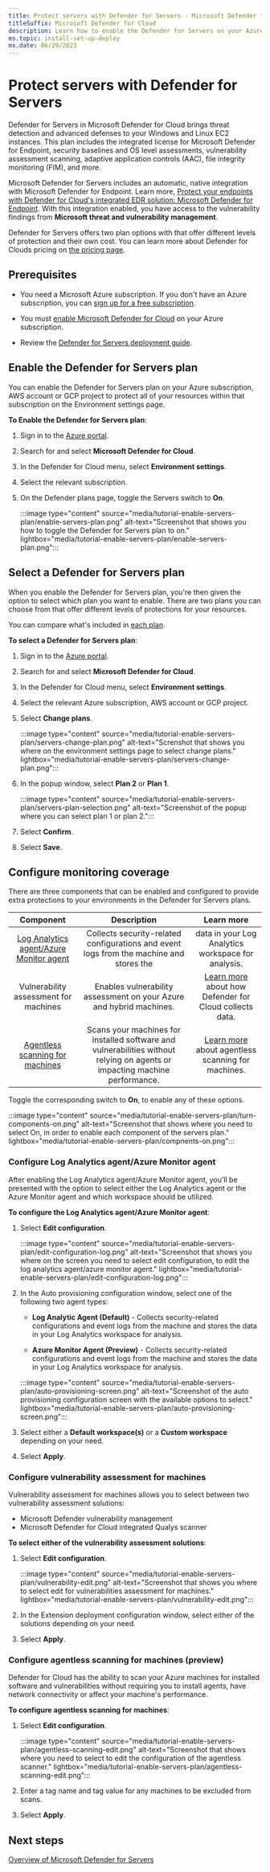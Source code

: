 ```yaml
---
title: Protect servers with Defender for Servers - Microsoft Defender for Cloud
titleSuffix: Microsoft Defender for Cloud
description: Learn how to enable the Defender for Servers on your Azure subscription for Microsoft Defender for Cloud.
ms.topic: install-set-up-deploy
ms.date: 06/29/2023
---
```


# Protect servers with Defender for Servers

Defender for Servers in Microsoft Defender for Cloud brings threat detection and advanced defenses to your Windows and Linux EC2 instances. This plan includes the integrated license for Microsoft Defender for Endpoint, security baselines and OS level assessments, vulnerability assessment scanning, adaptive application controls (AAC), file integrity monitoring (FIM), and more.

Microsoft Defender for Servers includes an automatic, native integration with Microsoft Defender for Endpoint. Learn more, [Protect your endpoints with Defender for Cloud's integrated EDR solution: Microsoft Defender for Endpoint](integration-defender-for-endpoint.md). With this integration enabled, you have access to the vulnerability findings from **Microsoft threat and vulnerability management**.

Defender for Servers offers two plan options with that offer different levels of protection and their own cost. You can learn more about Defender for Clouds pricing on [the pricing page](https://azure.microsoft.com/pricing/details/defender-for-cloud/). 

## Prerequisites

- You need a Microsoft Azure subscription. If you don't have an Azure subscription, you can [sign up for a free subscription](https://azure.microsoft.com/pricing/free-trial/).

- You must [enable Microsoft Defender for Cloud](get-started.md#enable-defender-for-cloud-on-your-azure-subscription) on your Azure subscription.

- Review the [Defender for Servers deployment guide](plan-defender-for-servers.md).

## Enable the Defender for Servers plan

You can enable the Defender for Servers plan on your Azure subscription, AWS account or GCP project to protect all of your resources within that subscription on the Environment settings page.

**To Enable the Defender for Servers plan**:

1. Sign in to the [Azure portal](https://portal.azure.com).

1. Search for and select **Microsoft Defender for Cloud**.

1. In the Defender for Cloud menu, select **Environment settings**.

1. Select the relevant subscription.

1. On the Defender plans page, toggle the Servers switch to **On**.

    :::image type="content" source="media/tutorial-enable-servers-plan/enable-servers-plan.png" alt-text="Screenshot that shows you how to toggle the Defender for Servers plan to on." lightbox="media/tutorial-enable-servers-plan/enable-servers-plan.png":::

## Select a Defender for Servers plan

When you enable the Defender for Servers plan, you're then given the option to select which plan you want to enable. There are two plans you can choose from that offer different levels of protections for your resources. 

You can compare what's included in [each plan](plan-defender-for-servers-select-plan.md#plan-features).

**To select a Defender for Servers plan**:

1. Sign in to the [Azure portal](https://portal.azure.com).

1. Search for and select **Microsoft Defender for Cloud**.

1. In the Defender for Cloud menu, select **Environment settings**.

1. Select the relevant Azure subscription, AWS account or GCP project.

1. Select **Change plans**.

    :::image type="content" source="media/tutorial-enable-servers-plan/servers-change-plan.png" alt-text="Screnshot that shows you where on the environment settings page to select change plans." lightbox="media/tutorial-enable-servers-plan/servers-change-plan.png":::

1. In the popup window, select **Plan 2** or **Plan 1**.

    :::image type="content" source="media/tutorial-enable-servers-plan/servers-plan-selection.png" alt-text="Screenshot of the popup where you can select plan 1 or plan 2.":::

1. Select **Confirm**.

1. Select **Save**.

## Configure monitoring coverage

There are three components that can be enabled and configured to provide extra protections to your environments in the Defender for Servers plans.

| Component | Description | Learn more |
|:--:|:--:|:--:|
| [Log Analytics agent/Azure Monitor agent](plan-defender-for-servers-agents.md) | Collects security-related configurations and event logs from the machine and stores the |data in your Log Analytics workspace for analysis. | [Learn more](../azure-monitor/agents/log-analytics-agent.md) about the Log Analytics agent. |
| Vulnerability assessment for machines | Enables vulnerability assessment on your Azure and hybrid machines. | [Learn more](monitoring-components.md) about how Defender for Cloud collects data. |
| [Agentless scanning for machines](concept-agentless-data-collection.md) | Scans your machines for installed software and vulnerabilities without relying on agents or impacting machine performance. | [Learn more](concept-agentless-data-collection.md) about agentless scanning for machines. |

Toggle the corresponding switch to **On**, to enable any of these options.

:::image type="content" source="media/tutorial-enable-servers-plan/turn-components-on.png" alt-text="Screenshot that shows where you need to select On, in order to enable each component of the servers plan." lightbox="media/tutorial-enable-servers-plan/compnents-on.png":::

### Configure Log Analytics agent/Azure Monitor agent

After enabling the Log Analytics agent/Azure Monitor agent, you'll be presented with the option to select either the Log Analytics agent or the Azure Monitor agent and which workspace should be utilized.

**To configure the Log Analytics agent/Azure Monitor agent**:

1. Select **Edit configuration**.

    :::image type="content" source="media/tutorial-enable-servers-plan/edit-configuration-log.png" alt-text="Screenshot that shows you where on the screen you need to select edit configuration, to edit the log analytics agent/azure monitor agent." lightbox="media/tutorial-enable-servers-plan/edit-configuration-log.png":::

1. In the Auto provisioning configuration window, select one of the following two agent types:

    - **Log Analytic Agent (Default)** - Collects security-related configurations and event logs from the machine and stores the data in your Log Analytics workspace for analysis.
    
    - **Azure Monitor Agent (Preview)** - Collects security-related configurations and event logs from the machine and stores the data in your Log Analytics workspace for analysis.

    :::image type="content" source="media/tutorial-enable-servers-plan/auto-provisioning-screen.png" alt-text="Screenshot of the auto provisioning configuration screen with the available options to select." lightbox="media/tutorial-enable-servers-plan/auto-provisioning-screen.png":::

1. Select either a **Default workspace(s)** or a **Custom workspace** depending on your need.

1. Select **Apply**.

### Configure vulnerability assessment for machines

Vulnerability assessment for machines allows you to select between two vulnerability assessment solutions:

- Microsoft Defender vulnerability management
- Microsoft Defender for Cloud integrated Qualys scanner

**To select either of the vulnerability assessment solutions**:

1. Select **Edit configuration**.

    :::image type="content" source="media/tutorial-enable-servers-plan/vulnerability-edit.png" alt-text="Screenshot that shows you where to select edit for vulnerabilities assessment for machines." lightbox="media/tutorial-enable-servers-plan/vulnerability-edit.png":::

1. In the Extension deployment configuration window, select either of the solutions depending on your need.

1. Select **Apply**.

### Configure agentless scanning for machines (preview)

Defender for Cloud has the ability to scan your Azure machines for installed software and vulnerabilities without requiring you to install agents, have network connectivity or affect your machine's performance.

**To configure agentless scanning for machines**:

1. Select **Edit configuration**.

    :::image type="content" source="media/tutorial-enable-servers-plan/agentless-scanning-edit.png" alt-text="Screenshot that shows where you need to select to edit the configuration of the agentless scanner." lightbox="media/tutorial-enable-servers-plan/agentless-scanning-edit.png":::

1. Enter a tag name and tag value for any machines to be excluded from scans.

1. Select **Apply**.

## Next steps

[Overview of Microsoft Defender for Servers](defender-for-servers-introduction.md)


